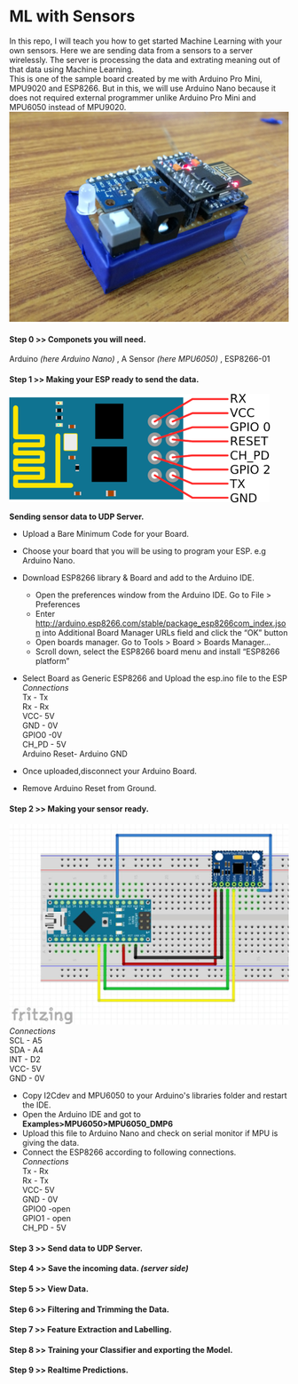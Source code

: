 # ML with Sensors
In this repo, I will teach you how to get started Machine Learning with your own sensors. Here we are sending data from a sensors to a server wirelessly. The server is processing the data and extrating meaning out of that data using Machine Learning.  
This is one of the sample board created by me with Arduino Pro Mini, MPU9020 and ESP8266. But in this, we will use Arduino Nano because it does not required external programmer unlike Arduino Pro Mini and MPU6050 instead of MPU9020.  
![alt text](https://github.com/ashok2811/mlwithsensors/blob/master/IMG_2694.JPG)
####  Step 0 >> Componets you will need.  
Arduino *(here Arduino Nano)* , A Sensor *(here MPU6050)* , ESP8266-01
####  Step 1 >> Making your ESP ready to send the data. 
![alt text](https://github.com/ashok2811/mlwithsensors/blob/master/esp8266-5.png)

**Sending sensor data to UDP Server.**
* Upload a Bare Minimum Code for your Board.    
* Choose your board that you will be using to program your ESP. e.g Arduino Nano.  
* Download ESP8266 library & Board and add to the Arduino IDE.  
  * Open the preferences window from the Arduino IDE. Go to File > Preferences  
  * Enter http://arduino.esp8266.com/stable/package_esp8266com_index.json into Additional Board Manager URLs field and click the “OK” button  
  * Open boards manager. Go to Tools > Board > Boards Manager…  
  * Scroll down, select the ESP8266 board menu and install “ESP8266 platform”
* Select Board as Generic ESP8266 and Upload the esp.ino file to the ESP  
*Connections*    
 Tx - Tx  
 Rx - Rx  
 VCC- 5V  
 GND - 0V   
 GPIO0 -0V  
 CH_PD - 5V    
 Arduino Reset- Arduino GND   

* Once uploaded,disconnect your Arduino Board.  

* Remove Arduino Reset from Ground.  

####  Step 2 >> Making your sensor ready.   
![alt text](https://github.com/ashok2811/mlwithsensors/blob/master/mpu_nan0.jpg)  
*Connections*   
 SCL - A5  
 SDA - A4  
 INT - D2  
 VCC- 5V  
 GND - 0V 
 
 * Copy I2Cdev and MPU6050 to your Arduino's libraries folder and restart the IDE.  
 * Open the Arduino IDE and got to **Examples>MPU6050>MPU6050_DMP6**
 * Upload this file to Arduino Nano and check on serial monitor if MPU is giving the data.
 * Connect the ESP8266 according to following connections.  
 *Connections*   
 Tx - Rx  
 Rx - Tx  
 VCC- 5V  
 GND - 0V   
 GPIO0 -open  
 GPIO1 - open  
 CH_PD - 5V    

####  Step 3 >> Send data to UDP Server.  

####  Step 4 >> Save the incoming data. *(server side)*  

####  Step 5 >> View Data.  

####  Step 6 >> Filtering and Trimming the Data.  

####  Step 7 >> Feature Extraction and Labelling.  

####  Step 8 >> Training your Classifier and exporting the Model.  

####  Step 9 >> Realtime Predictions.  



